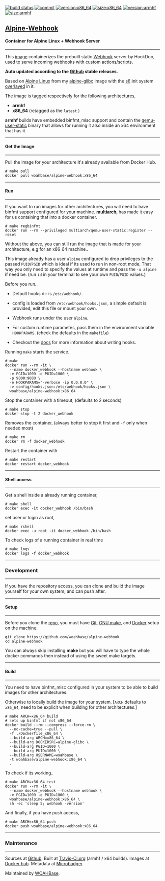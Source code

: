 [![build status][251]][232] [![commit][255]][231] [![version:x86_64][256]][235] [![size:x86_64][257]][235] [![version:armhf][258]][236] [![size:armhf][259]][236]

## [Alpine-Webhook][234]
#### Container for Alpine Linux + Webhook Server
---

This [image][233] containerizes the prebuilt static [Webhook][135]
server by HookDoo, used to serve incoming webhooks with custom
actions/scripts.

**Auto updated according to the [Github][136] stable releases.**

Based on [Alpine Linux][131] from my [alpine-glibc][132] image with
the [s6][133] init system [overlayed][134] in it.

The image is tagged respectively for the following architectures,
* **armhf**
* **x86_64** (retagged as the `latest` )

**armhf** builds have embedded binfmt_misc support and contain the
[qemu-user-static][105] binary that allows for running it also inside
an x64 environment that has it.

---
#### Get the Image
---

Pull the image for your architecture it's already available from
Docker Hub.

```
# make pull
docker pull woahbase/alpine-webhook:x86_64
```

---
#### Run
---

If you want to run images for other architectures, you will need
to have binfmt support configured for your machine. [**multiarch**][104],
has made it easy for us containing that into a docker container.

```
# make regbinfmt
docker run --rm --privileged multiarch/qemu-user-static:register --reset
```

Without the above, you can still run the image that is made for your
architecture, e.g for an x86_64 machine..

This image already has a user `alpine` configured to drop
privileges to the passed `PUID`/`PGID` which is ideal if its used
to run in non-root mode. That way you only need to specify the
values at runtime and pass the `-u alpine` if need be. (run `id`
in your terminal to see your own `PUID`/`PGID` values.)

Before you run..

* Default hooks dir is `/etc/webhook/`.

* config is loaded from `/etc/webhook/hooks.json`, a simple
  default is provided, edit this file or mount your own.

* Webhook runs under the user `alpine`.

* For custom runtime parametes, pass them in the environment
  variable `HOOKPARAMS`. (check the defaults in the `makefile`)

* Checkout the [docs][137] for more information about writing hooks.

Running `make` starts the service.

```
# make
docker run --rm -it \
  --name docker_webhook --hostname webhook \
  -e PGID=1000 -e PUID=1000 \
  -p 9000:9000 \
  -e HOOKPARAMS="-verbose -ip 0.0.0.0" \
  -v config/hooks.json:/etc/webhook/hooks.json \
  woahbase/alpine-webhook:x86_64
```

Stop the container with a timeout, (defaults to 2 seconds)

```
# make stop
docker stop -t 2 docker_webhook
```

Removes the container, (always better to stop it first and `-f`
only when needed most)

```
# make rm
docker rm -f docker_webhook
```

Restart the container with

```
# make restart
docker restart docker_webhook
```

---
#### Shell access
---

Get a shell inside a already running container,

```
# make shell
docker exec -it docker_webhook /bin/bash
```

set user or login as root,

```
# make rshell
docker exec -u root -it docker_webhook /bin/bash
```

To check logs of a running container in real time

```
# make logs
docker logs -f docker_webhook
```

---
### Development
---

If you have the repository access, you can clone and
build the image yourself for your own system, and can push after.

---
#### Setup
---

Before you clone the [repo][231], you must have [Git][101], [GNU make][102],
and [Docker][103] setup on the machine.

```
git clone https://github.com/woahbase/alpine-webhook
cd alpine-webhook
```
You can always skip installing **make** but you will have to
type the whole docker commands then instead of using the sweet
make targets.

---
#### Build
---

You need to have binfmt_misc configured in your system to be able
to build images for other architectures.

Otherwise to locally build the image for your system.
[`ARCH` defaults to `x86_64`, need to be explicit when building
for other architectures.]

```
# make ARCH=x86_64 build
# sets up binfmt if not x86_64
docker build --rm --compress --force-rm \
  --no-cache=true --pull \
  -f ./Dockerfile_x86_64 \
  --build-arg ARCH=x86_64 \
  --build-arg DOCKERSRC=alpine-glibc \
  --build-arg PGID=1000 \
  --build-arg PUID=1000 \
  --build-arg USERNAME=woahbase \
  -t woahbase/alpine-webhook:x86_64 \
  .
```

To check if its working..

```
# make ARCH=x86_64 test
docker run --rm -it \
  --name docker_webhook --hostname webhook \
  -e PGID=1000 -e PUID=1000 \
  woahbase/alpine-webhook:x86_64 \
  sh -ec 'sleep 5; webhook -version'
```

And finally, if you have push access,

```
# make ARCH=x86_64 push
docker push woahbase/alpine-webhook:x86_64
```

---
### Maintenance
---

Sources at [Github][106]. Built at [Travis-CI.org][107] (armhf / x64 builds). Images at [Docker hub][108]. Metadata at [Microbadger][109].

Maintained by [WOAHBase][204].

[101]: https://git-scm.com
[102]: https://www.gnu.org/software/make/
[103]: https://www.docker.com
[104]: https://hub.docker.com/r/multiarch/qemu-user-static/
[105]: https://github.com/multiarch/qemu-user-static/releases/
[106]: https://github.com/
[107]: https://travis-ci.org/
[108]: https://hub.docker.com/
[109]: https://microbadger.com/

[131]: https://alpinelinux.org/
[132]: https://hub.docker.com/r/woahbase/alpine-glibc
[133]: https://skarnet.org/software/s6/
[134]: https://github.com/just-containers/s6-overlay
[135]: https://www.hookdoo.com/
[136]: https://github.com/adnanh/webhook
[137]: https://github.com/adnanh/webhook/tree/master/docs

[201]: https://github.com/woahbase
[202]: https://travis-ci.org/woahbase/
[203]: https://hub.docker.com/u/woahbase
[204]: https://woahbase.online/

[231]: https://github.com/woahbase/alpine-webhook
[232]: https://travis-ci.org/woahbase/alpine-webhook
[233]: https://hub.docker.com/r/woahbase/alpine-webhook
[234]: https://woahbase.online/#/images/alpine-webhook
[235]: https://microbadger.com/images/woahbase/alpine-webhook:x86_64
[236]: https://microbadger.com/images/woahbase/alpine-webhook:armhf

[251]: https://travis-ci.org/woahbase/alpine-webhook.svg?branch=master

[255]: https://images.microbadger.com/badges/commit/woahbase/alpine-webhook.svg

[256]: https://images.microbadger.com/badges/version/woahbase/alpine-webhook:x86_64.svg
[257]: https://images.microbadger.com/badges/image/woahbase/alpine-webhook:x86_64.svg

[258]: https://images.microbadger.com/badges/version/woahbase/alpine-webhook:armhf.svg
[259]: https://images.microbadger.com/badges/image/woahbase/alpine-webhook:armhf.svg
